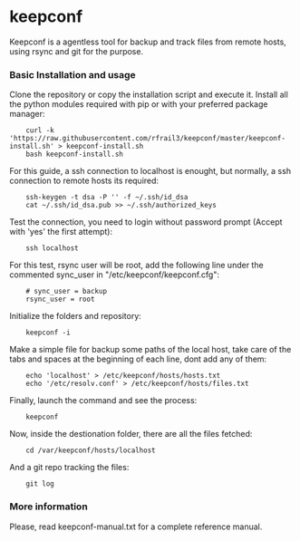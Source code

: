 keepconf
========

Keepconf is a agentless tool for backup and track files from remote hosts, using rsync and git for the purpose.


### Basic Installation and usage

Clone the repository or copy the installation script and execute it. Install all the python modules required with pip or with your preferred package manager:

        curl -k 'https://raw.githubusercontent.com/rfrail3/keepconf/master/keepconf-install.sh' > keepconf-install.sh
        bash keepconf-install.sh

For this guide, a ssh connection to localhost is enought, but normally, a ssh connection to remote hosts its required:

        ssh-keygen -t dsa -P '' -f ~/.ssh/id_dsa
        cat ~/.ssh/id_dsa.pub >> ~/.ssh/authorized_keys

Test the connection, you need to login without password prompt (Accept with 'yes' the first attempt):

        ssh localhost

For this test, rsync user will be root, add the following line under the commented sync_user in "/etc/keepconf/keepconf.cfg":

        # sync_user = backup
        rsync_user = root

Initialize the folders and repository:

        keepconf -i

Make a simple file for backup some paths of the local host, take care of the tabs and spaces at the beginning of each line, dont add any of them:

        echo 'localhost' > /etc/keepconf/hosts/hosts.txt
        echo '/etc/resolv.conf' > /etc/keepconf/hosts/files.txt

Finally, launch the command and see the process:

        keepconf

Now, inside the destionation folder, there are all the files fetched:

        cd /var/keepconf/hosts/localhost

And a git repo tracking the files:

        git log


### More information

Please, read keepconf-manual.txt for a complete reference manual.
